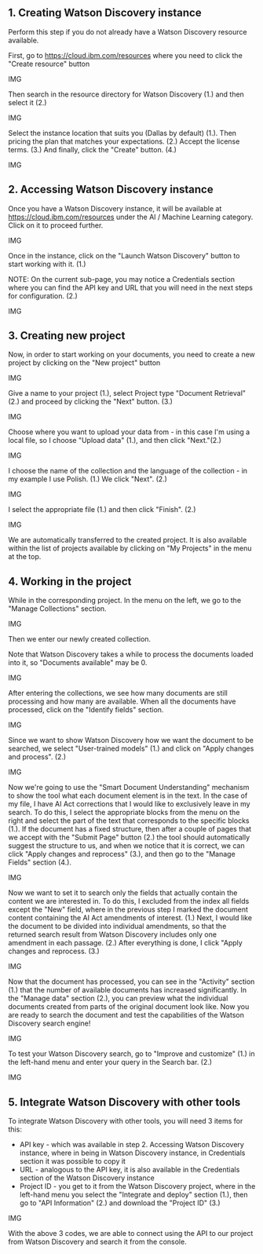 ## 1. Creating Watson Discovery instance

Perform this step if you do not already have a Watson Discovery resource available.

First, go to https://cloud.ibm.com/resources where you need to click the "Create resource" button

IMG

Then search in the resource directory for Watson Discovery (1.) and then select it (2.)

IMG

Select the instance location that suits you (Dallas by default) (1.). Then pricing the plan that matches your expectations. (2.) Accept the license terms. (3.) And finally, click the "Create" button. (4.)

IMG

## 2. Accessing Watson Discovery instance

Once you have a Watson Discovery instance, it will be available at https://cloud.ibm.com/resources under the AI / Machine Learning category. Click on it to proceed further.

IMG

Once in the instance, click on the "Launch Watson Discovery" button to start working with it. (1.)

NOTE: On the current sub-page, you may notice a Credentials section where you can find the API key and URL that you will need in the next steps for configuration. (2.)

IMG

## 3. Creating new project

Now, in order to start working on your documents, you need to create a new project by clicking on the "New project" button

IMG

Give a name to your project (1.), select Project type "Document Retrieval" (2.) and proceed by clicking the "Next" button. (3.)

IMG

Choose where you want to upload your data from - in this case I'm using a local file, so I choose "Upload data" (1.), and then click "Next."(2.)

IMG

I choose the name of the collection and the language of the collection - in my example I use Polish. (1.) We click "Next". (2.)

IMG

I select the appropriate file (1.) and then click "Finish". (2.)

IMG

We are automatically transferred to the created project. It is also available within the list of projects available by clicking on "My Projects" in the menu at the top. 

## 4. Working in the project

While in the corresponding project. In the menu on the left, we go to the "Manage Collections" section.

IMG

Then we enter our newly created collection. 

Note that Watson Discovery takes a while to process the documents loaded into it, so "Documents available" may be 0.

IMG

After entering the collections, we see how many documents are still processing and how many are available. When all the documents have processed, click on the "Identify fields" section.

IMG

Since we want to show Watson Discovery how we want the document to be searched, we select "User-trained models" (1.) and click on "Apply changes and process". (2.) 

IMG

Now we're going to use the "Smart Document Understanding" mechanism to show the tool what each document element is in the text. In the case of my file, I have AI Act corrections that I would like to exclusively leave in my search. To do this, I select the appropriate blocks from the menu on the right and select the part of the text that corresponds to the specific blocks (1.). If the document has a fixed structure, then after a couple of pages that we accept with the "Submit Page" button (2.) the tool should automatically suggest the structure to us, and when we notice that it is correct, we can click "Apply changes and reprocess" (3.), and then go to the "Manage Fields" section (4.).


IMG

Now we want to set it to search only the fields that actually contain the content we are interested in. To do this, I excluded from the index all fields except the "New" field, where in the previous step I marked the document content containing the AI Act amendments of interest. (1.) Next, I would like the document to be divided into individual amendments, so that the returned search result from Watson Discovery includes only one amendment in each passage. (2.) After everything is done, I click "Apply changes and reprocess. (3.) 

IMG

Now that the document has processed, you can see in the "Activity" section (1.) that the number of available documents has increased significantly. In the "Manage data" section (2.), you can preview what the individual documents created from parts of the original document look like. Now you are ready to search the document and test the capabilities of the Watson Discovery search engine!

IMG

To test your Watson Discovery search, go to "Improve and customize" (1.) in the left-hand menu and enter your query in the Search bar. (2.)

IMG

## 5. Integrate Watson Discovery with other tools

To integrate Watson Discovery with other tools, you will need 3 items for this:

- API key - which was available in step 2. Accessing Watson Discovery instance, where in being in Watson Discovery instance, in Credentials section it was possible to copy it
- URL - analogous to the API key, it is also available in the Credentials section of the Watson Discovery instance
- Project ID - you get to it from the Watson Discovery project, where in the left-hand menu you select the "Integrate and deploy" section (1.), then go to "API Information" (2.) and download the "Project ID" (3.)

IMG

With the above 3 codes, we are able to connect using the API to our project from Watson Discovery and search it from the console.
